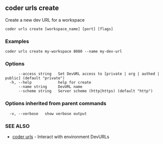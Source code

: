 ## coder urls create

Create a new dev URL for a workspace

```
coder urls create [workspace_name] [port] [flags]
```

### Examples

```
coder urls create my-workspace 8080 --name my-dev-url
```

### Options

```
      --access string   Set DevURL access to [private | org | authed | public] (default "private")
  -h, --help            help for create
      --name string     DevURL name
      --scheme string   Server scheme (http|https) (default "http")
```

### Options inherited from parent commands

```
  -v, --verbose   show verbose output
```

### SEE ALSO

* [coder urls](coder_urls.md)	 - Interact with environment DevURLs

